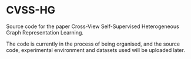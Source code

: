 # CVSS-HG
Source code for the paper Cross-View Self-Supervised Heterogeneous Graph Representation Learning.

The code is currently in the process of being organised, and the source code, experimental environment and datasets used will be uploaded later.
